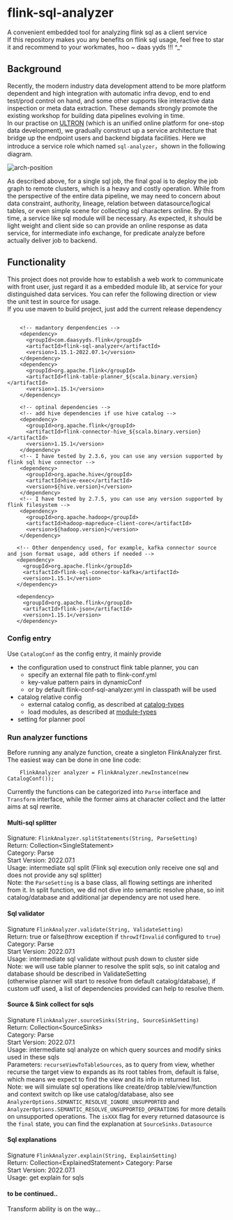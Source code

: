 # flink-sql-analyzer
A convenient embedded tool for analyzing flink sql as a client service  
If this repository makes you any benefits on flink sql usage, feel free to star it and recommend to your workmates, hoo ~ daas yyds !!! ^_^

## Background
Recently, the modern industry data development attend to be more platform dependent and high integration with automatic infra devop,
end to end test/prod control on hand, and some other supports like interactive data inspection or meta data extraction.
These demands strongly promote the existing workshop for building data pipelines evolving in time.  
In our practise on [ULTRON](https://mp.weixin.qq.com/s/8cLwKAXPB-A2_a3tmR8-tw) (which is an unified online platform for one-stop data development),
we gradually construct up a service architecture that bridge up the endpoint users and backend bigdata facilities. Here we introduce a service role which
named `sql-analyzer`，shown in the following diagram.  
  
![arch-position](https://user-images.githubusercontent.com/10155248/178899184-484e200f-d6fe-49b6-8b21-febafe37bbda.png)  
  
As described above, for a single sql job, the final goal is to deploy the job graph to remote clusters, which is a heavy and costly operation.
While from the perspective of the entire data pipeline, we may need to concern about data constraint, authority, lineage, relation between datasource/logical tables,
or even simple scene for collecting sql characters online. By this time, a service like sql module will be necessary.
As expected, it should be light weight and client side so can provide an online response as data service, for intermediate info exchange,
for predicate analyze before actually deliver job to backend.
## Functionality
This project does not provide how to establish a web work to communicate with front user, just regard it as a embedded module lib,
at service for your distinguished data services. You can refer the following direction or view the unit test in source for usage.  
If you use maven to build project, just add the current release dependency
```
    
    <!-- madantory denpendencies -->
    <dependency>
      <groupId>com.daasyyds.flink</groupId>
      <artifactId>flink-sql-analyzer</artifactId>
      <version>1.15.1-2022.07.1</version>
    </dependency>
    <dependency>
      <groupId>org.apache.flink</groupId>
      <artifactId>flink-table-planner_${scala.binary.version}</artifactId>
      <version>1.15.1</version>
    </dependency>

    <!-- optinal dependencies -->
    <!-- add hive dependencies if use hive catalog -->
    <dependency>
      <groupId>org.apache.flink</groupId>
      <artifactId>flink-connector-hive_${scala.binary.version}</artifactId>
      <version>1.15.1</version>
    </dependency>
    <!-- I have tested by 2.3.6, you can use any version supported by flink sql hive connector -->
    <dependency>
      <groupId>org.apache.hive</groupId>
      <artifactId>hive-exec</artifactId>
      <version>${hive.version}</version>
    </dependency>
    <!-- I have tested by 2.7.5, you can use any version supported by flink filesystem -->
    <dependency>
      <groupId>org.apache.hadoop</groupId>
      <artifactId>hadoop-mapreduce-client-core</artifactId>
      <version>${hadoop.version}</version>
    </dependency>

   <!-- Other denpendency used, for example, kafka connector source and json format usage, add others if needed -->
   <dependency>
     <groupId>org.apache.flink</groupId>
     <artifactId>flink-sql-connector-kafka</artifactId>
     <version>1.15.1</version>
   </dependency>

   <dependency>
     <groupId>org.apache.flink</groupId>
     <artifactId>flink-json</artifactId>
     <version>1.15.1</version>
   </dependency>
```

### Config entry
Use `CatalogConf` as the config entry, it mainly provide
* the configuration used to construct flink table planner, you can
   * specify an external file path to flink-conf.yml
   * key-value pattern pairs in dynamicConf
   * or by default flink-conf-sql-analyzer.yml in classpath will be used
* catalog relative config
   * external catalog config, as described at [catalog-types](https://nightlies.apache.org/flink/flink-docs-release-1.15/docs/dev/table/catalogs/#catalog-types)
   * load modules, as described at [module-types](https://nightlies.apache.org/flink/flink-docs-release-1.15/docs/dev/table/modules/#module-types)
* setting for planner pool

### Run analyzer functions
Before running any analyze function, create a singleton FlinkAnalyzer first. The easiest way can be done in one line code:
```
    FlinkAnalyzer analyzer = FlinkAnalyzer.newInstance(new CatalogConf());
```
Currently the functions can be categorized into `Parse` interface and `Transform` interface, while the former aims at character collect and the latter
aims at sql rewrite.
#### Multi-sql splitter
Signature: `FlinkAnalyzer.splitStatements(String, ParseSetting)`  
Return: Collection&lt;SingleStatement&gt;  
Category: Parse  
Start Version: 2022.07.1  
Usage: intermediate sql split (Flink sql execution only receive one sql and does not provide any sql splitter)  
Note: the `ParseSetting` is a base class, all flowing settings are inherited from it. In split function, we did not dive into
semantic resolve phase, so init catalog/database and additional jar dependency are not used here. 

#### Sql validator
Signature `FlinkAnalyzer.validate(String, ValidateSetting)`  
Return: true or false(throw exception if `throwIfInvalid` configured to `true`)  
Category: Parse  
Start Version: 2022.07.1  
Usage: intermediate sql validate without push down to cluster side  
Note: we will use table planner to resolve the split sqls, so init catalog and database should be described in ValidateSetting  
(otherwise planner will start to resolve from default catalog/database), if custom udf used, a list of dependencies provided can help to resolve them.  

#### Source & Sink collect for sqls
Signature `FlinkAnalyzer.sourceSinks(String, SourceSinkSetting)`  
Return: Collection&lt;SourceSinks&gt;  
Category: Parse  
Start Version: 2022.07.1  
Usage: intermediate sql analyze on which query sources and modify sinks used in these sqls  
Parameters: `recurseViewToTableSources`, as to query from view, whether recurse the target view to expands as its root tables from, default is false,
which means we expect to find the view and its info in returned list.  
Note: we will simulate sql operations like create/drop table/view/function and context switch op like use catalog/database,
also see `AnalyzerOptions.SEMANTIC_RESOLVE_IGNORE_UNSUPPORTED` and `AnalyzerOptions.SEMANTIC_RESOLVE_UNSUPPORTED_OPERATIONS` for more
details on unsupported operations. The `isXXX` flag for every returned datasource is the `final` state, you can find the explanation at `SourceSinks.Datasource`  

#### Sql explanations
Signature `FlinkAnalyzer.explain(String, ExplainSetting)`  
Return: Collection&lt;ExplainedStatement&gt;
Category: Parse  
Start Version: 2022.07.1  
Usage:  get explain for sqls

#### to be continued..
Transform ability is on the way...